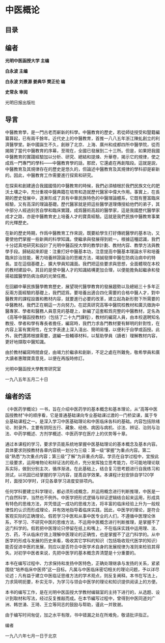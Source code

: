 # 中医概论

## 目录



## 编者

**光明中医函授大学 主编**

**白永波 主编**

**白永波 刘景源 姜典华 樊正伦 编**

**史常永 审阅**

光明日报出版社

## 导言

中醫教育學，是一門古老而嶄新的科學。中醫教育的歷史，若從師徒授受和毉籍編纂算起，已有兩千餘年。近代史上的中醫教育，首推一八八五年浙江陳虬創立的利濟醫學堂。新中國誕生不久，創辦了北京、上海、廣州和成都四所中醫學院，從而揭開了當代中醫教育的序幕，至現在，全國已發展到二十三所。但是，如果把我國中醫教育的實踐經驗加以分析、研究、總結和提煉、升華卷，揭示它的規律，使之成爲一門專門的學科——中醫教育學的話，那麽，它還處在再創階段。這就是説，中醫教育及其規律存在的歷史是悠久的，但論述中醫教育及其規律的學科卻是嶄新的。因此，中醫教育工作需要進行探索和研究。

在探索和創建適合我國國情的中醫教育的時候，我們必須植根於我們民族文化的肥沃土壤之中，充分重視中醫典籍在培育和造就歷代醫家中偉大作用。事實上，在長期的歷史發展中，逐漸形成了具有中華民族特色的中醫理論體系，它既有豐富臨床經驗，又有高深的理論基礎。歷代醫家就是把這些醫學道理傳授給他們的弟子，其中部分人經過刻苦自學和臨床實踐，成爲醫術高超的醫學家，這是我國歷代醫學家成才之路，亦是中醫教育史上培養人才的寶貴經驗。這就是我們民族中醫教育事業的光輝歷史。

在新的歷史時期，作爲中醫教育工作來説，既要給學生打好傳統醫學的基本功，又要使他們掌握一些新興的科學知識。使繼承與發展得到統一。根據這種認識，我們十分認真地研究和設計了光明中醫函授大學的教學計劃、教材内容、教學方法與教學手段。歸結起來即是：注重打好中醫基本功，注意提高中醫基本理論水平和培養臨床診治技能，著力培養辨證論治的思維方法，竭誠發揮中醫在防病治病中的特長。並在這個基礎上，擴大學員知識面。我們把這些要求與思想，全面體現在本校的教材建設中。其目的是使中醫人才的知識結構更加合理，以便能擔負起繼承和發揚祖國醫學防病治病的光榮任務。

在回顧中華民族醫學教育歷史，展望現代醫學教育的發展趨勢以及總結三十多年正反兩方面經驗的基礎上，我們認爲，要培養出適合四化需要的合格中醫人才，對中醫教育的課程設置和教材内容，就要進行必要的改革，建立起為新形勢下所需要的中醫教材。我們正在朝這一方向努力。在認真研究高等中醫院校教材和廣汎徵詢中醫專家、學者和醫務人員意見的基礎上，新編了這套較爲完整的中醫教材，定名為《高等中醫函授教材》（包括了二十九門課程），教材的編寫人員，由本校選聘知名教授、學者和學有專長者擔任，編寫時，我們力求各門教材要有鮮明的針對性，在内容上富有實用性，在文字表達上深入淺出、簡明易懂，以便利于自學或函授。此外，我們還將根據需要，選編一些輔導材料，以幫助學員（讀者）理解教材内容，更好地擷取中醫知識。

由於教材編寫時間倉促，由竭力於繼承和創新，不足之處在所難免，敬希學員和廣大讀者惠贈寶貴意見，以便在再版時修訂。

光明中醫函授大學教育研究室

一九八五年五月二十日

## 编者的话

《中医药学概论》一书，旨在介绍中医药学的基本概念和基本理论，从“高等中医函授教材”中的顺序看，它是普通基础课向专业基础课过渡的一门桥梁课，属于专业基础课程之一。是深入学习中医基础理论和中医临床各科的基础。内容包括除绪论、附录外，主要有阴阳五行、藏象、经络、病因与病机、诊法、辨证、治则与治法、中药学概述、方剂学概述、中医药学在医疗上的优势等十章。 

通过本课程的学习，要求学员能系统地掌握中医基础理论的基本概念及基本内容。具体要求则按教材各章内容统一划分为三级：第一级“掌握”为重点内容。第二级“熟悉”为次重点内容；第三级“了解”为非重点内容。学员在自学过程中，宜按此三级要求，运用唯物论和辩证法的观点，充分发挥独立思考能力，尽可能地理论联系实际，做到分别主次，循序渐进。在此基础上，结合复习思考题进行自我练习和测试，以巩固已经掌握的学习内容，提髙自学效果。本课程计划安排自学120学时，面授30学时，详见各章学习进度安排项内。

任何学科要建立科学理论，都必须形成概念，并运用概念进行判断推理，中医是一门自然科学，当然也不例外。中医学把形式逻辑与辩证逻辑结合起来运用，形成具有特色的思维方法，并凭借这一成功的思维方法，将丰富的临床经验上升为一般规律性的认识而形成理论，并有效地指导着临床实践，因此，中医学的理论，是符合客观实际的正确理论。假若学习中医和从事中医专业的人们，不遵循中医理论体系，不学习、不研究中医的思维方法，不运用中医概念进行判断推理，是掌握不了这门科学的。假若把中医理论只停留在纸上和嘴上，不在临床实践中运用理、法、方、药，不从临床疗效上理解中医理论的正确性，也是掌握不了这门科学的。从中医学的形成与发展的历史来看，吸收其它学科的知识（包括吸收现代医学的知识）能否促进中医的发展，则应以是否符合中医学术自身的发展规律为准则来检验其得失。对初学中医者来说，先把中医学的基本概念弄清楚是十分重要的。

本书在编写过程中、力求保持和发扬中医特色，正确处理继承与发扬的关系，紧紧围绕“培养临床中医师”这一目标。凡属与中医临床密切相关的理论问题，予以详尽论述；凡有益于建立中医临证思维方法的学术观点，则反复阐释。本书在写法上，力求简明扼要，朴实无华，为学习与领会中医学的理论和知识提供阅读上的方便。

本书的编写工作，是在光明中医函授大学教材编辑室的主持下进行的，从选题、设计到取材和写法，经过反复推敲而成。在本节編写过程中，曾得到中医同道刘广洲、韩世湧、王琦、王立等同志的鼓励与帮助，谨此一并致谢。

由于编写时间匆促，加之水平有限，书中错漏之处在所难免，敬请批评指正。



编者

一九八六年七月一日于北京

